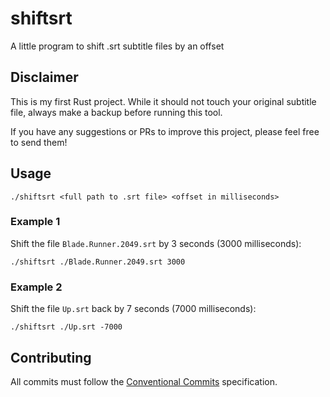 # shiftsrt

A little program to shift .srt subtitle files by an offset

## Disclaimer

This is my first Rust project. While it should not touch your original subtitle file, always make a backup before running this tool.

If you have any suggestions or PRs to improve this project, please feel free to send them!

## Usage

```
./shiftsrt <full path to .srt file> <offset in milliseconds>
```

### Example 1

Shift the file `Blade.Runner.2049.srt` by 3 seconds (3000 milliseconds):

```
./shiftsrt ./Blade.Runner.2049.srt 3000
```

### Example 2

Shift the file `Up.srt` back by 7 seconds (7000 milliseconds):

```
./shiftsrt ./Up.srt -7000
```

## Contributing

All commits must follow the [Conventional Commits][conventional-commits] specification.

[conventional-commits]: https://www.conventionalcommits.org/en/v1.0.0/
